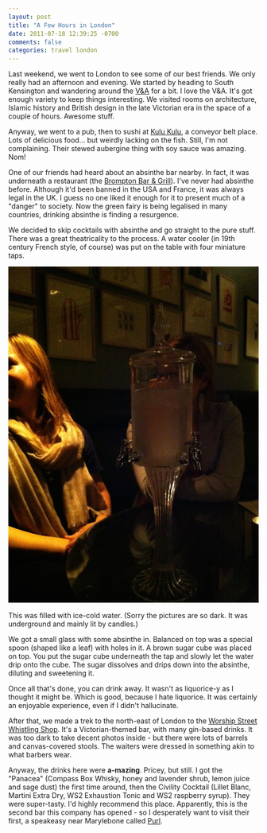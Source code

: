```yaml
---
layout: post
title: "A Few Hours in London"
date: 2011-07-18 12:39:25 -0700
comments: false
categories: travel london
---
```


Last weekend, we went to London to see some of our best friends. We only really had an afternoon and evening. We started by heading to South Kensington and wandering around the [V&A](http://www.vam.ac.uk/) for a bit. I love the V&A. It's got enough variety to keep things interesting. We visited rooms on architecture,  Islamic history and British design in the late Victorian era in the space of a couple of hours. Awesome stuff.

Anyway, we went to a pub, then to sushi at [Kulu Kulu](http://www.urbanspoon.com/r/52/565671/restaurant/London/Kulu-Kulu-Sushi-South-Kensington), a conveyor belt place. Lots of delicious food... but weirdly lacking on the fish. Still, I'm not complaining. Their stewed aubergine thing with soy sauce was amazing. Nom!

One of our friends had heard about an absinthe bar nearby. In fact, it was underneath a restaurant (the [Brompton Bar & Grill](http://www.bromptonbarandgrill.com/)). I've never had absinthe before. Although it'd been banned in the USA and France, it was always legal in the UK. I guess no one liked it enough for it to present much of a "danger" to society. Now the green fairy is being legalised in many countries, drinking absinthe is finding a resurgence.

We decided to skip cocktails with absinthe and go straight to the pure stuff. There was a great theatricality to the process. A water cooler (in 19th century French style, of course) was put on the table with four miniature taps.

<div class="img">
  <img src="/images/london/absinthe.jpg">
</div>

This was filled with ice-cold water. (Sorry the pictures are so dark. It was underground and mainly lit by candles.)

We got a small glass with some absinthe in. Balanced on top was a special spoon (shaped like a leaf) with holes in it. A brown sugar cube was placed on top. You put the sugar cube underneath the tap and slowly let the water drip onto the cube. The sugar dissolves and drips down into the absinthe, diluting and sweetening it.

Once all that's done, you can drink away. It wasn't as liquorice-y as I thought it might be. Which is good, because I hate liquorice. It was certainly an enjoyable experience, even if I didn't hallucinate.

After that, we made a trek to the north-east of London to the [Worship Street Whistling Shop](http://www.whistlingshop.com/). It's a Victorian-themed bar, with many gin-based drinks. It was too dark to take decent photos inside - but there were lots of barrels and canvas-covered stools. The waiters were dressed in something akin to what barbers wear.

Anyway, the drinks here were **a-mazing**. Pricey, but still. I got the "Panacea" (Compass Box Whisky, honey and lavender shrub, lemon juice and sage dust) the first time around, then the Civility Cocktail (Lillet Blanc, Martini Extra Dry, WS2 Exhaustion Tonic and WS2 raspberry syrup). They were super-tasty. I'd highly recommend this place. Apparently, this is the second bar this company has opened - so I desperately want to visit their first, a speakeasy near Marylebone called [Purl](http://www.purl-london.com/).